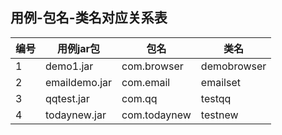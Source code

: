 ## 用例-包名-类名对应关系表
 编号|用例jar包| 包名| 类名| 
------------- | ------------- |-------------|-------------|
1| demo1.jar	|com.browser|demobrowser
2|emaildemo.jar |	com.email|emailset
3|qqtest.jar |com.qq|testqq
4|todaynew.jar|com.todaynew|testnew
